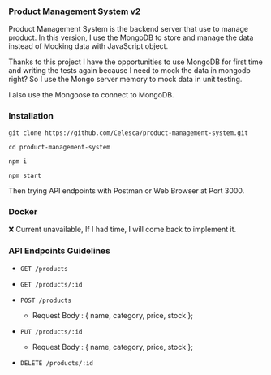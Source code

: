 ### Product Management System v2

Product Management System is the backend server that use to manage product.
In this version, I use the MongoDB to store and manage the data instead of Mocking data with JavaScript object.

Thanks to this project I have the opportunities to use MongoDB for first time and writing the tests again
because I need to mock the data in mongodb right? So I use the Mongo server memory to mock data in unit testing.

I also use the Mongoose to connect to MongoDB.

### Installation

`git clone https://github.com/Celesca/product-management-system.git`

`cd product-management-system`

`npm i`

`npm start`

Then trying API endpoints with Postman or Web Browser at Port 3000.

### Docker

❌ Current unavailable, If I had time, I will come back to implement it.


### API Endpoints Guidelines

* `GET /products`

* `GET /products/:id`

* `POST /products`
  - Request Body : 
    {
      name,
      category,
      price,
      stock
    };

* `PUT /products/:id`
  - Request Body : 
    {
      name,
      category,
      price,
      stock
    };

* `DELETE /products/:id`


